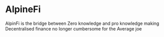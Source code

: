 # AlpineFi
AlpinFi is the bridge between Zero knowledge and pro knowledge making Decentralised finance no longer cumbersome for the Average joe 
